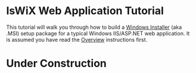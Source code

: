 # IsWiX Web Application Tutorial

This tutorial will walk you through how to build a [Windows Installer](https://msdn.microsoft.com/en-us/library/windows/desktop/cc185688(v=vs.85).aspx) (aka .MSI) setup package for a typical Windows IIS/ASP.NET web application.  It is assumed you have read the [Overview](https://github.com/iswix-llc/iswix-tutorials) instructions first.

# Under Construction
